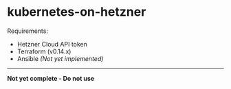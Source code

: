 # kubernetes-on-hetzner

Requirements:

- Hetzner Cloud API token
- Terraform (v0.14.x)
- Ansible *(Not yet implemented)*

---

**Not yet complete - Do not use**

